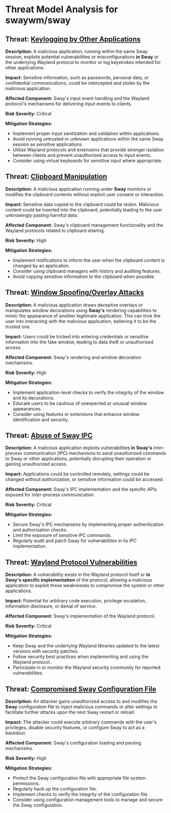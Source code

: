# Threat Model Analysis for swaywm/sway

## Threat: [Keylogging by Other Applications](./threats/keylogging_by_other_applications.md)

**Description:** A malicious application, running within the same Sway session, exploits potential vulnerabilities or misconfigurations **in Sway** or the underlying Wayland protocol to monitor or log keystrokes intended for other applications.

**Impact:** Sensitive information, such as passwords, personal data, or confidential communications, could be intercepted and stolen by the malicious application.

**Affected Component:** Sway's input event handling and the Wayland protocol's mechanisms for delivering input events to clients.

**Risk Severity:** Critical

**Mitigation Strategies:**

* Implement proper input sanitization and validation within applications.
* Avoid running untrusted or unknown applications within the same Sway session as sensitive applications.
* Utilize Wayland protocols and extensions that provide stronger isolation between clients and prevent unauthorized access to input events.
* Consider using virtual keyboards for sensitive input where appropriate.

## Threat: [Clipboard Manipulation](./threats/clipboard_manipulation.md)

**Description:** A malicious application running under **Sway** monitors or modifies the clipboard contents without explicit user consent or interaction.

**Impact:**  Sensitive data copied to the clipboard could be stolen. Malicious content could be inserted into the clipboard, potentially leading to the user unknowingly pasting harmful data.

**Affected Component:** Sway's clipboard management functionality and the Wayland protocols related to clipboard sharing.

**Risk Severity:** High

**Mitigation Strategies:**

* Implement notifications to inform the user when the clipboard content is changed by an application.
* Consider using clipboard managers with history and auditing features.
* Avoid copying sensitive information to the clipboard when possible.

## Threat: [Window Spoofing/Overlay Attacks](./threats/window_spoofingoverlay_attacks.md)

**Description:** A malicious application draws deceptive overlays or manipulates window decorations using **Sway's** rendering capabilities to mimic the appearance of another legitimate application. This can trick the user into interacting with the malicious application, believing it to be the trusted one.

**Impact:**  Users could be tricked into entering credentials or sensitive information into the fake window, leading to data theft or unauthorized access.

**Affected Component:** Sway's rendering and window decoration mechanisms.

**Risk Severity:** High

**Mitigation Strategies:**

* Implement application-level checks to verify the integrity of the window and its decorations.
* Educate users to be cautious of unexpected or unusual window appearances.
* Consider using features or extensions that enhance window identification and security.

## Threat: [Abuse of Sway IPC](./threats/abuse_of_sway_ipc.md)

**Description:** A malicious application exploits vulnerabilities **in Sway's** inter-process communication (IPC) mechanisms to send unauthorized commands to Sway or other applications, potentially disrupting their operation or gaining unauthorized access.

**Impact:**  Applications could be controlled remotely, settings could be changed without authorization, or sensitive information could be accessed.

**Affected Component:** Sway's IPC implementation and the specific APIs exposed for inter-process communication.

**Risk Severity:** Critical

**Mitigation Strategies:**

* Secure Sway's IPC mechanisms by implementing proper authentication and authorization checks.
* Limit the exposure of sensitive IPC commands.
* Regularly audit and patch Sway for vulnerabilities in its IPC implementation.

## Threat: [Wayland Protocol Vulnerabilities](./threats/wayland_protocol_vulnerabilities.md)

**Description:**  A vulnerability exists in the Wayland protocol itself or **in Sway's specific implementation** of the protocol, allowing a malicious application to exploit these weaknesses to compromise the system or other applications.

**Impact:**  Potential for arbitrary code execution, privilege escalation, information disclosure, or denial of service.

**Affected Component:** Sway's implementation of the Wayland protocol.

**Risk Severity:** Critical

**Mitigation Strategies:**

* Keep Sway and the underlying Wayland libraries updated to the latest versions with security patches.
* Follow security best practices when implementing and using the Wayland protocol.
* Participate in or monitor the Wayland security community for reported vulnerabilities.

## Threat: [Compromised Sway Configuration File](./threats/compromised_sway_configuration_file.md)

**Description:** An attacker gains unauthorized access to and modifies the **Sway** configuration file to inject malicious commands or alter settings to facilitate further attacks upon the next Sway restart or reload.

**Impact:**  The attacker could execute arbitrary commands with the user's privileges, disable security features, or configure Sway to act as a backdoor.

**Affected Component:** Sway's configuration loading and parsing mechanisms.

**Risk Severity:** High

**Mitigation Strategies:**

* Protect the Sway configuration file with appropriate file system permissions.
* Regularly back up the configuration file.
* Implement checks to verify the integrity of the configuration file.
* Consider using configuration management tools to manage and secure the Sway configuration.

